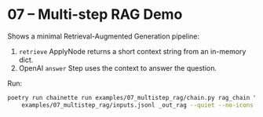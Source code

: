 # 07 – Multi-step RAG Demo

Shows a minimal Retrieval-Augmented Generation pipeline:
1. `retrieve` ApplyNode returns a short context string from an in-memory dict.
2. OpenAI `answer` Step uses the context to answer the question.

Run:
```bash
poetry run chainette run examples/07_multistep_rag/chain.py rag_chain \
    examples/07_multistep_rag/inputs.jsonl _out_rag --quiet --no-icons
``` 
